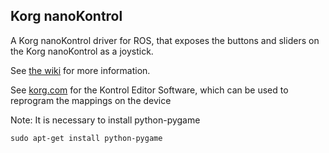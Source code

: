 ## Korg nanoKontrol

A Korg nanoKontrol driver for ROS, that exposes the buttons and sliders on the Korg nanoKontrol as a joystick.

See [the wiki](http://ros.org/wiki/korg_nanokontrol) for more information.

See [korg.com](http://www.korg.com/SupportPage.aspx?productid=596) for the Kontrol Editor Software, which can be used to reprogram the mappings on the device

Note: It is necessary to install python-pygame

    sudo apt-get install python-pygame
    
